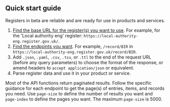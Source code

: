 ## Quick start guide

Registers in beta are reliable and are ready for use in products and services.

1. [Find the base URL for the register(s) you want to use](https://registers.cloudapps.digital/registers). For example, for the 'Local authority eng' register: `https://local-authority-eng.register.gov.uk/`.
2. [Find the endpoints you want](#apireference). For example, `/record/BIR` in `https://local-authority-eng.register.gov.uk/record/BIR`.
3. Add `.json`, `.yaml`, `.csv`, `.tsv`, or `.ttl` to the end of the request URL (before any query parameters) to choose the format of the response, or amend headers to `accept application/json` or equivalent.
4. Parse register data and use it in your product or service.

Most of the API functions return paginated results. Follow the specific guidance for each endpoint to get the page(s) of entries, items, and records you need. Use `page-size` to define the number of results you want and `page-index` to define the pages you want. The maximum `page-size` is 5000.
